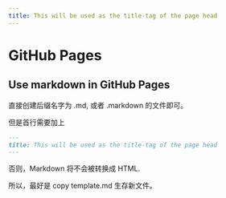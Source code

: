 ```yaml
---
title: This will be used as the title-tag of the page head
---
```



# GitHub Pages


## Use markdown in GitHub Pages

直接创建后缀名字为 .md, 或者 .markdown 的文件即可。

但是首行需要加上

```markdown
---
title: This will be used as the title-tag of the page head
---
```

否则，Markdown 将不会被转换成  HTML.

所以，最好是 copy template.md 生存新文件。

